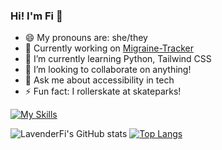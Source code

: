 ### Hi! I'm Fi 👋

- 😄 My pronouns are: she/they
- 🔭 Currently working on [Migraine-Tracker](https://github.com/lavenderfi/Migraine-Tracker)
- 🌱 I’m currently learning Python, Tailwind CSS
- 👯 I’m looking to collaborate on anything!
- 💬 Ask me about accessibility in tech
- ⚡ Fun fact: I rollerskate at skateparks!

[![My Skills](https://skillicons.dev/icons?i=js,html,css,nodejs,react,redux,express,postgres,firebase)](https://skillicons.dev)

![LavenderFi's GitHub stats](https://github-readme-stats.vercel.app/api?username=lavenderfi&theme=cobalt&show_icons=true)
[![Top Langs](https://github-readme-stats.vercel.app/api/top-langs/?username=lavenderfi&langs_count=8)](https://github.com/anuraghazra/github-readme-stats)
